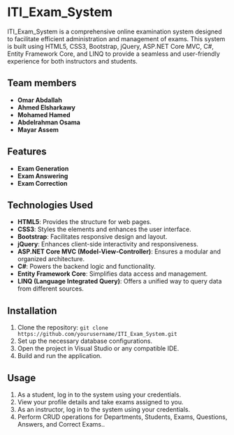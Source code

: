 # ITI_Exam_System

ITI_Exam_System is a comprehensive online examination system designed to facilitate efficient administration and management of exams.
This system is built using HTML5, CSS3, Bootstrap, jQuery, ASP.NET Core MVC, C#, Entity Framework Core, and LINQ to provide a seamless and user-friendly experience for both instructors and students.

## Team members

- **Omar Abdallah**
- **Ahmed Elsharkawy**
- **Mohamed Hamed**
- **Abdelrahman Osama**
- **Mayar Assem**

## Features

- **Exam Generation**
- **Exam Answering**
- **Exam Correction**

## Technologies Used

- **HTML5**: Provides the structure for web pages.
- **CSS3**: Styles the elements and enhances the user interface.
- **Bootstrap**: Facilitates responsive design and layout.
- **jQuery**: Enhances client-side interactivity and responsiveness.
- **ASP.NET Core MVC (Model-View-Controller)**: Ensures a modular and organized architecture.
- **C#**: Powers the backend logic and functionality.
- **Entity Framework Core**: Simplifies data access and management.
- **LINQ (Language Integrated Query)**: Offers a unified way to query data from different sources.

## Installation

1. Clone the repository: `git clone https://github.com/yourusername/ITI_Exam_System.git`
2. Set up the necessary database configurations.
3. Open the project in Visual Studio or any compatible IDE.
4. Build and run the application.

## Usage

1. As a student, log in to the system using your credentials.
2. View your profile details and take exams assigned to you.
3. As an instructor, log in to the system using your credentials.
4. Perform CRUD operations for Departments, Students, Exams, Questions, Answers, and Correct Exams..
